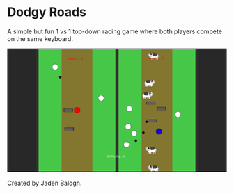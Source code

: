 # Dodgy Roads
A simple but fun 1 vs 1 top-down racing game where both players compete on the same keyboard.

![Screenshot 1](/Gameplay.png?raw=true "Gameplay")

Created by Jaden Balogh.
